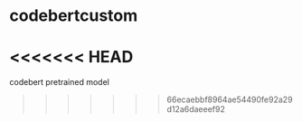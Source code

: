 # codebertcustom
<<<<<<< HEAD
=======
codebert pretrained model 
>>>>>>> 66ecaebbf8964ae54490fe92a29d12a6daeeef92
